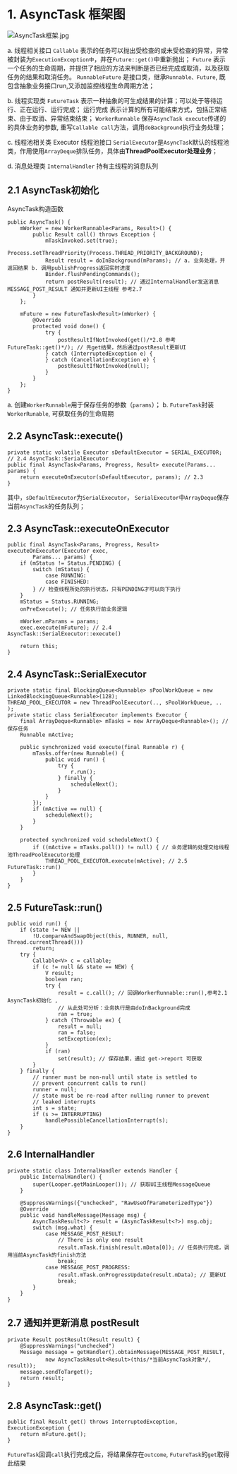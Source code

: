 # 1. AsyncTask 框架图 #



![AsyncTask框架.jpg](http://upload-images.jianshu.io/upload_images/74811-d29222d59332b5c2.jpg?imageMogr2/auto-orient/strip%7CimageView2/2/w/1240)


a.  线程相关接口
`Callable` 表示的任务可以抛出受检查的或未受检查的异常，异常被封装为`ExecutionException中`，并在`Future::get()`中重新抛出；
`Future` 表示一个任务的生命周期，并提供了相应的方法来判断是否已经完成或取消，以及获取任务的结果和取消任务。
`RunnableFuture` 是接口类，继承`Runnable、Future`, 既包含抽象业务接口run,又添加监控线程生命周期方法；

b. 线程实现类
`FutureTask` 表示一种抽象的可生成结果的计算；可以处于等待运行、正在运行、运行完成；
运行完成 表示计算的所有可能结束方式，包括正常结束、由于取消、异常结束结束；
`WorkerRunnable` 保存`AsyncTask execute`传递的的具体业务的参数, 重写`Callable call`方法，调用`doBackground`执行业务处理；

c. 线程池相关类
Executor 线程池接口
`SerialExecutor`是`AsyncTas`k默认的线程池类，作用使用`ArrayDeque`排队任务，具体由**ThreadPoolExecutor处理业务**；


d. 消息处理类
`InternalHandler` 持有主线程的消息队列

## 2.1 AsyncTask初始化 ##
AsyncTask构造函数
```
public AsyncTask() {
    mWorker = new WorkerRunnable<Params, Result>() {
        public Result call() throws Exception {
            mTaskInvoked.set(true);
            Process.setThreadPriority(Process.THREAD_PRIORITY_BACKGROUND);
            Result result = doInBackground(mParams); // a. 业务处理，并返回结果 b. 调用publishProgress返回实时进度
            Binder.flushPendingCommands();
            return postResult(result); // 通过InternalHandler发送消息 MESSAGE_POST_RESULT 通知并更新UI主线程 参考2.7
        }
    };

    mFuture = new FutureTask<Result>(mWorker) {
        @Override
        protected void done() {
            try {
                postResultIfNotInvoked(get()/*2.8 参考FutureTask::get()*/); // 先get结果，然后通过postResult更新UI
            } catch (InterruptedException e) {
            } catch (CancellationException e) {
                postResultIfNotInvoked(null);
            }
        }
    };
}
```
a. 创建`WorkerRunnable`用于保存任务的参数（`params`）；
b. `FutureTask`封装`WorkerRunable`, 可获取任务的生命周期

## 2.2 AsyncTask::execute() ##
```
private static volatile Executor sDefaultExecutor = SERIAL_EXECUTOR; // 2.4 AsyncTask::SerialExecutor
public final AsyncTask<Params, Progress, Result> execute(Params... params) {
    return executeOnExecutor(sDefaultExecutor, params); // 2.3
}
```

其中，`sDefaultExecutor`为`SerialExecutor`， `SerialExecutor`中`ArrayDeque`保存当前`AsyncTask`的任务队列；

## 2.3 AsyncTask::executeOnExecutor ##
```
public final AsyncTask<Params, Progress, Result> executeOnExecutor(Executor exec,
        Params... params) {
    if (mStatus != Status.PENDING) {
        switch (mStatus) {
            case RUNNING:
            case FINISHED:
        } // 检查线程所处的执行状态，只有PENDING才可以向下执行
    }
    mStatus = Status.RUNNING;
    onPreExecute(); // 任务执行前业务逻辑

    mWorker.mParams = params;
    exec.execute(mFuture); // 2.4  AsyncTask::SerialExecutor::execute()

    return this;
}
```

## 2.4 AsyncTask::SerialExecutor ##
```
private static final BlockingQueue<Runnable> sPoolWorkQueue = new LinkedBlockingQueue<Runnable>(128);
THREAD_POOL_EXECUTOR = new ThreadPoolExecutor(.., sPoolWorkQueue, .. );
private static class SerialExecutor implements Executor {
    final ArrayDeque<Runnable> mTasks = new ArrayDeque<Runnable>(); // 保存任务
    Runnable mActive;

    public synchronized void execute(final Runnable r) {
        mTasks.offer(new Runnable() {
            public void run() {
                try {
                    r.run();
                } finally {
                    scheduleNext();
                }
            }
        });
        if (mActive == null) {
            scheduleNext(); 
        }
    }

    protected synchronized void scheduleNext() {
        if ((mActive = mTasks.poll()) != null) { // 业务逻辑的处理交给线程池ThreadPoolExecutor处理
            THREAD_POOL_EXECUTOR.execute(mActive); // 2.5 FutureTask::run()
        }
    }
}
```
## 2.5 FutureTask::run() ##
```
public void run() {
    if (state != NEW ||
        !U.compareAndSwapObject(this, RUNNER, null, Thread.currentThread()))
        return;
    try {
        Callable<V> c = callable;
        if (c != null && state == NEW) {
            V result;
            boolean ran;
            try {
                result = c.call(); // 回调WorkerRunnable::run(),参考2.1 AsyncTask初始化 ,
                // 从此处可分析：业务执行是由doInBackground完成
                ran = true;
            } catch (Throwable ex) {
                result = null;
                ran = false;
                setException(ex);
            }
            if (ran)
                set(result); // 保存结果，通过 get->report 可获取
        }
    } finally {
        // runner must be non-null until state is settled to
        // prevent concurrent calls to run()
        runner = null;
        // state must be re-read after nulling runner to prevent
        // leaked interrupts
        int s = state;
        if (s >= INTERRUPTING)
            handlePossibleCancellationInterrupt(s);
    }
}
```

## 2.6 InternalHandler ## 
```
private static class InternalHandler extends Handler {
    public InternalHandler() {
        super(Looper.getMainLooper()); // 获取UI主线程MessageQueue
    }

    @SuppressWarnings({"unchecked", "RawUseOfParameterizedType"})
    @Override
    public void handleMessage(Message msg) {
        AsyncTaskResult<?> result = (AsyncTaskResult<?>) msg.obj;
        switch (msg.what) {
            case MESSAGE_POST_RESULT:
                // There is only one result
                result.mTask.finish(result.mData[0]); // 任务执行完成，调用当前AsyncTask的finish方法
                break;
            case MESSAGE_POST_PROGRESS:
                result.mTask.onProgressUpdate(result.mData); // 更新UI
                break;
        }
    }
}
```

## 2.7 通知并更新消息 postResult ##
```
private Result postResult(Result result) {
    @SuppressWarnings("unchecked")
    Message message = getHandler().obtainMessage(MESSAGE_POST_RESULT,
            new AsyncTaskResult<Result>(this/*当前AsyncTask对象*/, result));
    message.sendToTarget();
    return result;
}
```


## 2.8 AsyncTask::get() ##
```
public final Result get() throws InterruptedException, ExecutionException {
    return mFuture.get();
}
```
`FutureTask`回调`call`执行完成之后，将结果保存在`outcome`, `FutureTask`的`get`取得此结果

